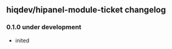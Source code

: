 hiqdev/hipanel-module-ticket changelog
--------------------------------------

### 0.1.0 under development

- inited

